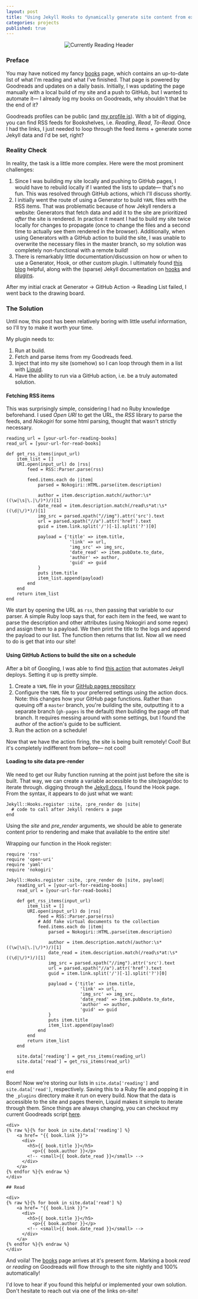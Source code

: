 ```yaml
---
layout: post
title: "Using Jekyll Hooks to dynamically generate site content from external sources."
categories: projects
published: true
---
```


<figure>
  <center><img src="{{site.url}}/assets/posts/goodreads/header.png" alt="Currently Reading Header"/></center>
</figure>

### Preface

You may have noticed my fancy [books]({{site.url}}/books) page, which contains an up-to-date list of what I'm reading and what I've finished. That page is powered by Goodreads and updates on a daily basis. Initially, I was updating the page manually with a local build of my site and a push to GitHub, but I wanted to automate it— I already log my books on Goodreads, why shouldn't that be the end of it?

Goodreads profiles can be public (and [my profile is](https://www.goodreads.com/user/show/89626431-matt-palmer)). With a bit of digging, you can find RSS feeds for Bookshelves, i.e. _Reading_, _Read_, _To-Read_. Once I had the links, I just needed to loop through the feed items + generate some Jekyll data and I'd be set, right?

### Reality Check

In reality, the task is a little more complex. Here were the most prominent challenges:

1. Since I was building my site locally and pushing to GitHub pages, I would have to rebuild locally if I wanted the lists to update— that's no fun. This was resolved through GitHub actions, which I'll discuss shortly.
2. I initially went the route of using a Generator to build `YAML` files with the RSS items. That was problematic because of how Jekyll renders a website: Generators that fetch data and add it to the site are prioritized _after_ the site is rendered. In practice it meant I had to build my site twice locally for changes to propagate (once to change the files and a second time to actually see them rendered in the browser). Additionally, when using Generators with a GitHub action to build the site, I was unable to overwrite the necessary files in the master branch, so my solution was completely non-functional with a remote build!
3. There is remarkably little documentation/discussion on how or when to use a Generator, Hook, or other custom plugin. I ultimately found [this blog](https://humanwhocodes.com/blog/2019/04/jekyll-hooks-output-markdown/) helpful, along with the (sparse) Jekyll documentation on [hooks](https://jekyllrb.com/docs/plugins/hooks/) and [plugins](https://jekyllrb.com/docs/plugins/).

After my initial crack at Generator -> GitHub Action -> Reading List failed, I went back to the drawing board.

### The Solution

Until now, this post has been relatively boring with little useful information, so I'll try to make it worth your time.

My plugin needs to:

1. Run at build.
2. Fetch and parse items from my Goodreads feed.
3. Inject that into my site (somehow) so I can loop through them in a list with [Liquid](https://shopify.github.io/liquid/basics/introduction/).
4. Have the ability to run via a GitHub action, i.e. be a truly automated solution.

#### Fetching RSS items

This was surprisingly simple, considering I had no Ruby knowledge beforehand. I used _Open URI_ to get the URL, the _RSS_ library to parse the feeds, and _Nokogiri_ for some html parsing, thought that wasn't strictly necessary.

```
reading_url = [your-url-for-reading-books]
read_url = [your-url-for-read-books]

def get_rss_items(input_url)
    item_list = []
    URI.open(input_url) do |rss|
        feed = RSS::Parser.parse(rss)

        feed.items.each do |item|
            parsed = Nokogiri::HTML.parse(item.description)

            author = item.description.match(/author:\s*((\w|\s|\.|\/)*)/)[1]
            date_read = item.description.match(/read\s*at:\s*((\d|\/)*)/)[1]
            img_src = parsed.xpath("//img").attr('src').text
            url = parsed.xpath("//a").attr('href').text
            guid = item.link.split('/')[-1].split('?')[0]

            payload = {'title' => item.title,
                        'link' => url,
                        'img_src' => img_src,
                        'date_read' => item.pubDate.to_date,
                        'author' => author,
                        'guid' => guid
            }
            puts item.title
            item_list.append(payload)
        end
    end
    return item_list
end
```

We start by opening the URL as `rss`, then passing that variable to our parser. A simple Ruby loop says that, for each item in the feed, we want to parse the description and other attributes (using Nokogiri and some regex) and assign them to a payload. We then print the title to the logs and append the payload to our list. The function then returns that list. Now all we need to do is get that into our site!

#### Using GitHub Actions to build the site on a schedule

After a bit of Googling, I was able to find [this action](https://github.com/jeffreytse/jekyll-deploy-action) that automates Jekyll deploys. Setting it up is pretty simple.

1. Create a `YAML` file in your [GitHub pages repository](https://github.com/mattppal/mattppal.github.io/blob/master/.github/workflows/build-jekyll.yaml)
2. Configure the `YAML` file to your preferred settings using the action docs. Note: this changes how your GitHub page functions. Rather than queuing off a `master` branch, you're building the site, outputting it to a separate branch (`gh-pages` is the default) _then_ building the page off that branch. It requires messing around with some settings, but I found the author of the action's guide to be sufficient.
3. Run the action on a schedule!

Now that we have the action firing, the site is being built remotely! Cool! But it's completely indifferent from before— not cool!

#### Loading to site data pre-render

We need to get our Ruby function running at the point just before the site is built. That way, we can create a variable accessible to the site/page/doc to iterate through. digging through the [Jekyll docs](https://jekyllrb.com/docs/plugins/hooks/), I found the Hook page. From the syntax, it appears to do just what we want:

```
Jekyll::Hooks.register :site, :pre_render do |site|
  # code to call after Jekyll renders a page
end
```

Using the _site_ and _pre_render_ arguments, we should be able to generate content prior to rendering and make that available to the entire site!

Wrapping our function in the Hook register:

```
require 'rss'
require 'open-uri'
require 'yaml'
require 'nokogiri'

Jekyll::Hooks.register :site, :pre_render do |site, payload|
    reading_url = [your-url-for-reading-books]
    read_url = [your-url-for-read-books]

    def get_rss_items(input_url)
        item_list = []
        URI.open(input_url) do |rss|
            feed = RSS::Parser.parse(rss)
            # Add fake virtual documents to the collection
            feed.items.each do |item|
                parsed = Nokogiri::HTML.parse(item.description)

                author = item.description.match(/author:\s*((\w|\s|\.|\/)*)/)[1]
                date_read = item.description.match(/read\s*at:\s*((\d|\/)*)/)[1]
                img_src = parsed.xpath("//img").attr('src').text
                url = parsed.xpath("//a").attr('href').text
                guid = item.link.split('/')[-1].split('?')[0]

                payload = {'title' => item.title,
                            'link' => url,
                            'img_src' => img_src,
                            'date_read' => item.pubDate.to_date,
                            'author' => author,
                            'guid' => guid
                }
                puts item.title
                item_list.append(payload)
            end
        end
        return item_list
    end

    site.data['reading'] = get_rss_items(reading_url)
    site.data['read'] = get_rss_items(read_url)

end
```

Boom! Now we're storing our lists in `site.data['reading']` and `site.data['read']`, respectively. Saving this to a Ruby file and popping it in the `_plugins` directory make it run on every build. Now that the data is accessible to the site and pages therein, Liquid makes it simple to iterate through them. Since things are always changing, you can checkout my current Goodreads script [here](https://github.com/mattppal/mattppal.github.io/blob/master/_plugins/goodreads.rb).

```
<div>
{% raw %}{% for book in site.data['reading'] %}
    <a href= "{{ book.link }}">
      <div>
        <h5>{{ book.title }}</h5>
          <p>{{ book.author }}</p>
        <!-- <small>{{ book.date_read }}</small> -->
      </div>
    </a>
{% endfor %}{% endraw %}
</div>

## Read

<div>
{% raw %}{% for book in site.data['read'] %}
    <a href= "{{ book.link }}">
      <div>
        <h5>{{ book.title }}</h5>
          <p>{{ book.author }}</p>
        <!-- <small>{{ book.date_read }}</small> -->
      </div>
    </a>
{% endfor %}{% endraw %}
</div>
```

And voila! The [books]({{site.url}}/books) page arrives at it's present form. Marking a book _read_ or _reading_ on Goodreads will flow through to the site nightly and 100% automatically!

I'd love to hear if you found this helpful or implemented your own solution. Don't hesitate to reach out via one of the links on-site!
